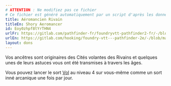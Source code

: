 ```yaml
---
# ATTENTION : Ne modifiez pas ce fichier
# Ce fichier est généré automatiquement par un script d'après les données du module Foundry VTT officiel et de sa traduction
title: Aéromancien Rivain
titleEn: Shory Aeromancer
id: Eoy0zhpf8tYrTHN4
urlFr: https://gitlab.com/pathfinder-fr/foundryvtt-pathfinder2-fr/-/blob/master/data/feats/Eoy0zhpf8tYrTHN4.htm
urlEn: https://gitlab.com/hooking/foundry-vtt---pathfinder-2e/-/blob/master/packs/data/feats.db/shory-aeromancer.json
layout: dons
---
```

Vos ancêtres sont originaires des Cités volantes des Rivains et quelques unes de leurs astuces vous ont été transmises à travers les âges.

Vous pouvez lancer le sort [Vol](../sorts/vol.html) au niveau 4 sur vous-même comme un sort inné arcanique une fois par jour.
